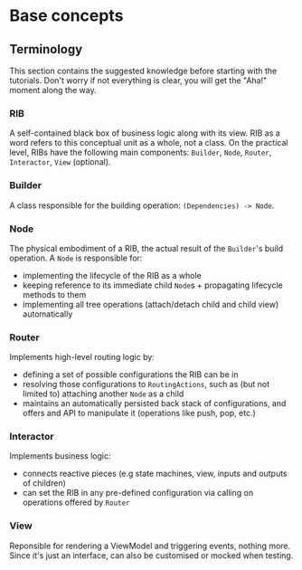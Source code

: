 # Base concepts

## Terminology

This section contains the suggested knowledge before starting with the tutorials. Don't worry if not everything is clear, you will get the "Aha!" moment along the way.

### RIB
A self-contained black box of business logic along with its view. RIB as a word refers to this conceptual unit as a whole, not a class. On the practical level, RIBs have the following main components: `Builder`, `Node`, `Router`, `Interactor`, `View` (optional).

### Builder
A class responsible for the building operation: `(Dependencies) -> Node`.

### Node
The physical embodiment of a RIB, the actual result of the `Builder`'s build operation. A `Node` is responsible for:
- implementing the lifecycle of the RIB as a whole 
- keeping reference to its immediate child `Node`s + propagating lifecycle methods to them 
- implementing all tree operations (attach/detach child and child view) automatically

### Router
Implements high-level routing logic by:
- defining a set of possible configurations the RIB can be in
- resolving those configurations to `RoutingActions`, such as (but not limited to) attaching another `Node` as a child
- maintains an automatically persisted back stack of configurations, and offers and API to manipulate it (operations like push, pop, etc.)

### Interactor
Implements business logic:
- connects reactive pieces (e.g state machines, view, inputs and outputs of children)
- can set the RIB in any pre-defined configuration via calling on operations offered by `Router` 

### View
Reponsible for rendering a ViewModel and triggering events, nothing more. Since it's just an interface, can also be customised or mocked when testing.






